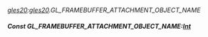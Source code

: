 _[gles20](../../modules/gles20/gles20-module.md):[gles20](../../modules/gles20/gles20-module.md).GL\_FRAMEBUFFER\_ATTACHMENT\_OBJECT\_NAME_
##### Const GL\_FRAMEBUFFER\_ATTACHMENT\_OBJECT\_NAME:[Int](../../modules/wonkey/wonkey-types-int.md)
